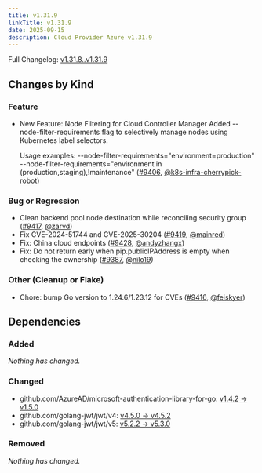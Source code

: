```yaml
---
title: v1.31.9
linkTitle: v1.31.9
date: 2025-09-15
description: Cloud Provider Azure v1.31.9
---
```

Full Changelog: [v1.31.8..v1.31.9](https://github.com/kubernetes-sigs/cloud-provider-azure/compare/v1.31.8...v1.31.9)

## Changes by Kind

### Feature

- New Feature: Node Filtering for Cloud Controller Manager
  Added --node-filter-requirements flag to selectively manage nodes using Kubernetes label selectors.
  
  Usage examples:
  --node-filter-requirements="environment=production"
  --node-filter-requirements="environment in (production,staging),!maintenance" ([#9406](https://github.com/kubernetes-sigs/cloud-provider-azure/pull/9406), [@k8s-infra-cherrypick-robot](https://github.com/k8s-infra-cherrypick-robot))

### Bug or Regression

- Clean backend pool node destination while reconciling security group ([#9417](https://github.com/kubernetes-sigs/cloud-provider-azure/pull/9417), [@zarvd](https://github.com/zarvd))
- Fix CVE-2024-51744 and CVE-2025-30204 ([#9419](https://github.com/kubernetes-sigs/cloud-provider-azure/pull/9419), [@mainred](https://github.com/mainred))
- Fix: China cloud endpoints ([#9428](https://github.com/kubernetes-sigs/cloud-provider-azure/pull/9428), [@andyzhangx](https://github.com/andyzhangx))
- Fix: Do not return early when pip.publicIPAddress is empty when checking the ownership ([#9387](https://github.com/kubernetes-sigs/cloud-provider-azure/pull/9387), [@nilo19](https://github.com/nilo19))

### Other (Cleanup or Flake)

- Chore: bump Go version to 1.24.6/1.23.12 for CVEs ([#9416](https://github.com/kubernetes-sigs/cloud-provider-azure/pull/9416), [@feiskyer](https://github.com/feiskyer))

## Dependencies

### Added
_Nothing has changed._

### Changed
- github.com/AzureAD/microsoft-authentication-library-for-go: [v1.4.2 → v1.5.0](https://github.com/AzureAD/microsoft-authentication-library-for-go/compare/v1.4.2...v1.5.0)
- github.com/golang-jwt/jwt/v4: [v4.5.0 → v4.5.2](https://github.com/golang-jwt/jwt/compare/v4.5.0...v4.5.2)
- github.com/golang-jwt/jwt/v5: [v5.2.2 → v5.3.0](https://github.com/golang-jwt/jwt/compare/v5.2.2...v5.3.0)

### Removed
_Nothing has changed._
